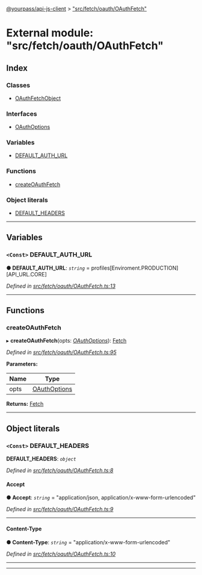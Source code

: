 [@yourpass/api-js-client](../README.md) > ["src/fetch/oauth/OAuthFetch"](../modules/_src_fetch_oauth_oauthfetch_.md)

# External module: "src/fetch/oauth/OAuthFetch"

## Index

### Classes

* [OAuthFetchObject](../classes/_src_fetch_oauth_oauthfetch_.oauthfetchobject.md)

### Interfaces

* [OAuthOptions](../interfaces/_src_fetch_oauth_oauthfetch_.oauthoptions.md)

### Variables

* [DEFAULT_AUTH_URL](_src_fetch_oauth_oauthfetch_.md#default_auth_url)

### Functions

* [createOAuthFetch](_src_fetch_oauth_oauthfetch_.md#createoauthfetch)

### Object literals

* [DEFAULT_HEADERS](_src_fetch_oauth_oauthfetch_.md#default_headers)

---

## Variables

<a id="default_auth_url"></a>

### `<Const>` DEFAULT_AUTH_URL

**● DEFAULT_AUTH_URL**: *`string`* =  profiles[Enviroment.PRODUCTION][API_URL.CORE]

*Defined in [src/fetch/oauth/OAuthFetch.ts:13](https://github.com/yourpass/yourpass-api-js-client/blob/56d4416/src/fetch/oauth/OAuthFetch.ts#L13)*

___

## Functions

<a id="createoauthfetch"></a>

###  createOAuthFetch

▸ **createOAuthFetch**(opts: *[OAuthOptions](../interfaces/_src_fetch_oauth_oauthfetch_.oauthoptions.md)*): [Fetch](_src_fetch_fetch_.md#fetch)

*Defined in [src/fetch/oauth/OAuthFetch.ts:95](https://github.com/yourpass/yourpass-api-js-client/blob/56d4416/src/fetch/oauth/OAuthFetch.ts#L95)*

**Parameters:**

| Name | Type |
| ------ | ------ |
| opts | [OAuthOptions](../interfaces/_src_fetch_oauth_oauthfetch_.oauthoptions.md) |

**Returns:** [Fetch](_src_fetch_fetch_.md#fetch)

___

## Object literals

<a id="default_headers"></a>

### `<Const>` DEFAULT_HEADERS

**DEFAULT_HEADERS**: *`object`*

*Defined in [src/fetch/oauth/OAuthFetch.ts:8](https://github.com/yourpass/yourpass-api-js-client/blob/56d4416/src/fetch/oauth/OAuthFetch.ts#L8)*

<a id="default_headers.accept"></a>

####  Accept

**● Accept**: *`string`* = "application/json, application/x-www-form-urlencoded"

*Defined in [src/fetch/oauth/OAuthFetch.ts:9](https://github.com/yourpass/yourpass-api-js-client/blob/56d4416/src/fetch/oauth/OAuthFetch.ts#L9)*

___
<a id="default_headers.content_type"></a>

####  Content-Type

**● Content-Type**: *`string`* = "application/x-www-form-urlencoded"

*Defined in [src/fetch/oauth/OAuthFetch.ts:10](https://github.com/yourpass/yourpass-api-js-client/blob/56d4416/src/fetch/oauth/OAuthFetch.ts#L10)*

___

___

